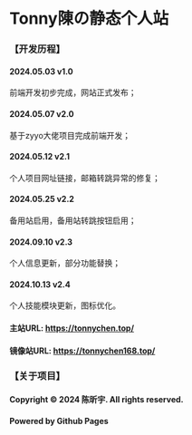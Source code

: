 # Tonny陳の静态个人站
### 【开发历程】
#### 2024.05.03 v1.0
前端开发初步完成，网站正式发布；
#### 2024.05.07 v2.0
基于zyyo大佬项目完成前端开发；
#### 2024.05.12 v2.1
个人项目网址链接，邮箱转跳异常的修复；
#### 2024.05.25 v2.2
备用站启用，备用站转跳按钮启用；
#### 2024.09.10 v2.3
个人信息更新，部分功能替换；
#### 2024.10.13 v2.4
个人技能模块更新，图标优化。
#### 主站URL: https://tonnychen.top/
#### 镜像站URL: https://tonnychen168.top/
### 【关于项目】
#### Copyright © 2024 陈昕宇. All rights reserved.
#### Powered by Github Pages
